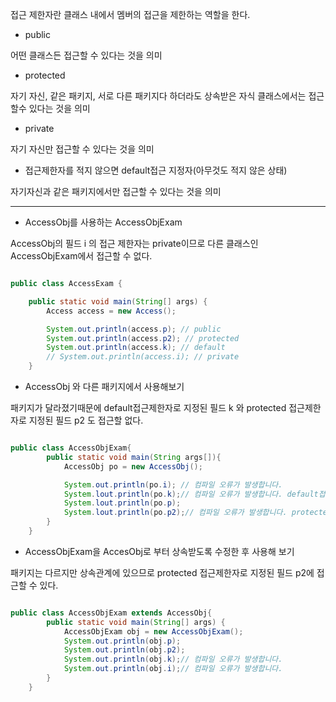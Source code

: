 접근 제한자란 클래스 내에서 멤버의 접근을 제한하는 역할을 한다.

- public

어떤 클래스든 접근할 수 있다는 것을 의미

- protected

자기 자신, 같은 패키지, 서로 다른 패키지다 하더라도 상속받은 자식 클래스에서는 접근할수 있다는 것을 의미

- private
 
자기 자신만 접근할 수 있다는 것을 의미

- 접근제한자를 적지 않으면 default접근 지정자(아무것도 적지 않은 상태)

자기자신과 같은 패키지에서만 접근할 수 있다는 것을 의미

---

- AccessObj를 사용하는 AccessObjExam

AccessObj의 필드 i 의 접근 제한자는 private이므로 다른 클래스인 AccessObjExam에서 접근할 수 없다.

```java

public class AccessExam {

    public static void main(String[] args) {
        Access access = new Access();

        System.out.println(access.p); // public
        System.out.println(access.p2); // protected
        System.out.println(access.k); // default
        // System.out.println(access.i); // private
    }

```

- AccessObj 와 다른 패키지에서 사용해보기

패키지가 달라졌기때문에 default접근제한자로 지정된 필드 k 와 protected 접근제한자로 지정된 필드 p2 도 접근할 없다.

```java

public class AccessObjExam{
        public static void main(String args[]){
            AccessObj po = new AccessObj();

            System.out.println(po.i); // 컴파일 오류가 발생합니다.
            System.lout.println(po.k);// 컴파일 오류가 발생합니다. default접근제한자
            System.lout.println(po.p);
            System.lout.println(po.p2);// 컴파일 오류가 발생합니다. protected
        }
    }

```

- AccessObjExam을 AccesObj로 부터 상속받도록 수정한 후 사용해 보기

패키지는 다르지만 상속관계에 있으므로 protected 접근제한자로 지정된 필드 p2에 접근할 수 있다.

```java

public class AccessObjExam extends AccessObj{
        public static void main(String[] args) {
            AccessObjExam obj = new AccessObjExam();
            System.out.println(obj.p);
            System.out.println(obj.p2);
            System.out.println(obj.k);// 컴파일 오류가 발생합니다.
            System.out.println(obj.i);// 컴파일 오류가 발생합니다.
        }
    }

```
